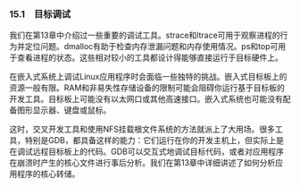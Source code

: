 ### 15.1　目标调试

我们在第13章中介绍过一些重要的调试工具。strace和ltrace可用于观察进程的行为并定位问题。dmalloc有助于检查内存泄漏问题和内存使用情况。ps和top可用于查看进程的状态。这些相对较小的工具都设计得能够直接运行于目标硬件上。

在嵌入式系统上调试Linux应用程序时会面临一些独特的挑战。嵌入式目标板上的资源一般有限。RAM和非易失性存储设备的限制可能会阻碍你运行基于目标板的开发工具。目标板上可能没有以太网口或其他高速接口。嵌入式系统也可能没有配备图形显示器、键盘或鼠标。

这时，交叉开发工具和使用NFS挂载根文件系统的方法就派上了大用场。很多工具，特别是GDB，都具备这样的能力：它们运行在你的开发主机上，但实际上是在调试远程目标板上的代码。GDB可以交互式地调试目标代码，或者对应用程序在崩溃时产生的核心文件进行事后分析。我们在第13章中详细讲述了如何分析应用程序的核心转储。


